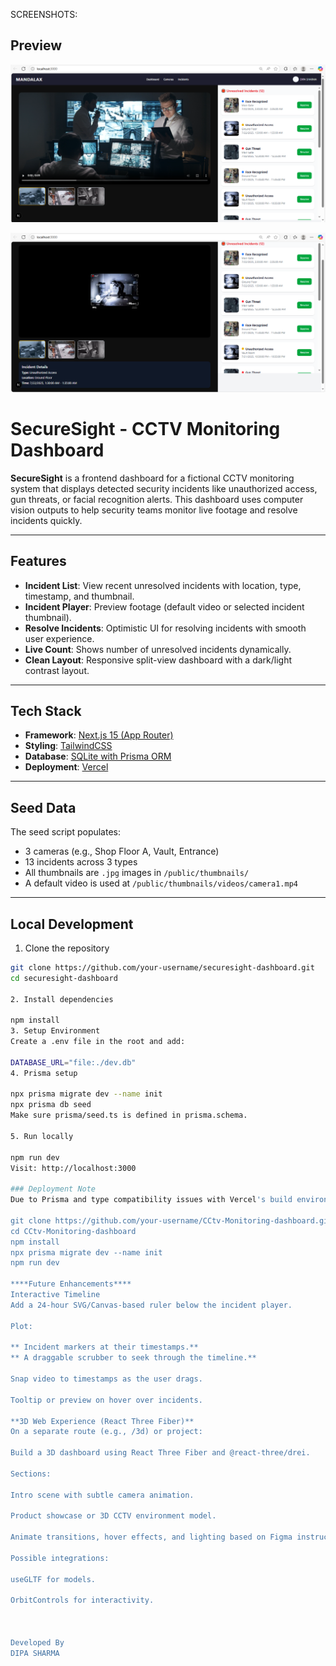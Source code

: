 SCREENSHOTS:

## Preview

![Dashboard Preview](./Dash-Board.png)

![IncidentList Image Preview](./ImageAnalysisPage.png)

# SecureSight - CCTV Monitoring Dashboard

**SecureSight** is a frontend dashboard for a fictional CCTV monitoring system that displays detected security incidents like unauthorized access, gun threats, or facial recognition alerts. This dashboard uses computer vision outputs to help security teams monitor live footage and resolve incidents quickly.

---

##  Features

-  **Incident List**: View recent unresolved incidents with location, type, timestamp, and thumbnail.
-  **Incident Player**: Preview footage (default video or selected incident thumbnail).
-  **Resolve Incidents**: Optimistic UI for resolving incidents with smooth user experience.
-  **Live Count**: Shows number of unresolved incidents dynamically.
-  **Clean Layout**: Responsive split-view dashboard with a dark/light contrast layout.

---

##  Tech Stack

- **Framework**: [Next.js 15 (App Router)](https://nextjs.org)
- **Styling**: [TailwindCSS](https://tailwindcss.com)
- **Database**: [SQLite with Prisma ORM](https://www.prisma.io)
- **Deployment**: [Vercel](https://vercel.com)

---

## Seed Data

The seed script populates:

- 3 cameras (e.g., Shop Floor A, Vault, Entrance)
- 13 incidents across 3 types
- All thumbnails are `.jpg` images in `/public/thumbnails/`
- A default video is used at `/public/thumbnails/videos/camera1.mp4`

---

##  Local Development

1.  Clone the repository

```bash
git clone https://github.com/your-username/securesight-dashboard.git
cd securesight-dashboard

2. Install dependencies

npm install
3. Setup Environment
Create a .env file in the root and add:

DATABASE_URL="file:./dev.db"
4. Prisma setup

npx prisma migrate dev --name init
npx prisma db seed
Make sure prisma/seed.ts is defined in prisma.schema.

5. Run locally

npm run dev
Visit: http://localhost:3000

### Deployment Note
Due to Prisma and type compatibility issues with Vercel's build environment, the app could not be deployed live. You can clone and run it locally using:

git clone https://github.com/your-username/CCtv-Monitoring-dashboard.git
cd CCtv-Monitoring-dashboard
npm install
npx prisma migrate dev --name init
npm run dev

****Future Enhancements****
Interactive Timeline
Add a 24-hour SVG/Canvas-based ruler below the incident player.

Plot:

** Incident markers at their timestamps.**
** A draggable scrubber to seek through the timeline.**

Snap video to timestamps as the user drags.

Tooltip or preview on hover over incidents.

**3D Web Experience (React Three Fiber)**
On a separate route (e.g., /3d) or project:

Build a 3D dashboard using React Three Fiber and @react-three/drei.

Sections:

Intro scene with subtle camera animation.

Product showcase or 3D CCTV environment model.

Animate transitions, hover effects, and lighting based on Figma instructions.

Possible integrations:

useGLTF for models.

OrbitControls for interactivity.



Developed By
DIPA SHARMA
